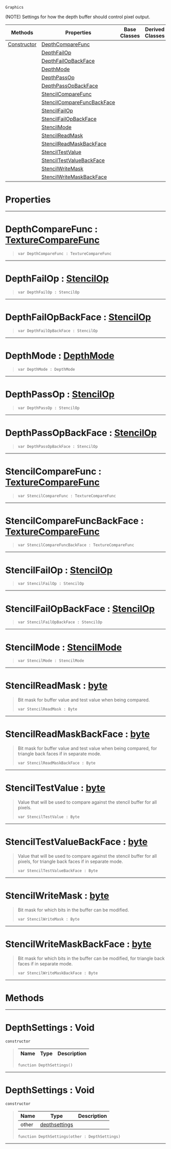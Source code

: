  `Graphics`

(NOTE) Settings for how the depth buffer should control pixel output.

|Methods|Properties|Base Classes|Derived Classes|
|---|---|---|---|
|[Constructor](depthsettings.md#depthsettings-void)|[DepthCompareFunc](depthsettings.md#depthcomparefunc-zilch-en)| | |
| |[DepthFailOp](depthsettings.md#depthfailop-zilch-engine)| | |
| |[DepthFailOpBackFace](depthsettings.md#depthfailopbackface-zero)| | |
| |[DepthMode](depthsettings.md#depthmode-zilch-engine-do)| | |
| |[DepthPassOp](depthsettings.md#depthpassop-zilch-engine)| | |
| |[DepthPassOpBackFace](depthsettings.md#depthpassopbackface-zero)| | |
| |[StencilCompareFunc](depthsettings.md#stencilcomparefunc-zero)| | |
| |[StencilCompareFuncBackFace](depthsettings.md#stencilcomparefuncbackfa)| | |
| |[StencilFailOp](depthsettings.md#stencilfailop-zilch-engin)| | |
| |[StencilFailOpBackFace](depthsettings.md#stencilfailopbackface-ze)| | |
| |[StencilMode](depthsettings.md#stencilmode-zilch-engine)| | |
| |[StencilReadMask](depthsettings.md#stencilreadmask-zilch-eng)| | |
| |[StencilReadMaskBackFace](depthsettings.md#stencilreadmaskbackface)| | |
| |[StencilTestValue](depthsettings.md#stenciltestvalue-zilch-en)| | |
| |[StencilTestValueBackFace](depthsettings.md#stenciltestvaluebackface)| | |
| |[StencilWriteMask](depthsettings.md#stencilwritemask-zilch-en)| | |
| |[StencilWriteMaskBackFace](depthsettings.md#stencilwritemaskbackface)| | |


 #  Properties


---  
 #  DepthCompareFunc : [TextureCompareFunc](../enum_reference.md#texturecomparefunc)

> 
> ```TS:Nada
> var DepthCompareFunc : TextureCompareFunc


---  
 #  DepthFailOp : [StencilOp](../enum_reference.md#stencilop)

> 
> ```TS:Nada
> var DepthFailOp : StencilOp


---  
 #  DepthFailOpBackFace : [StencilOp](../enum_reference.md#stencilop)

> 
> ```TS:Nada
> var DepthFailOpBackFace : StencilOp


---  
 #  DepthMode : [DepthMode](../enum_reference.md#depthmode)

> 
> ```TS:Nada
> var DepthMode : DepthMode


---  
 #  DepthPassOp : [StencilOp](../enum_reference.md#stencilop)

> 
> ```TS:Nada
> var DepthPassOp : StencilOp


---  
 #  DepthPassOpBackFace : [StencilOp](../enum_reference.md#stencilop)

> 
> ```TS:Nada
> var DepthPassOpBackFace : StencilOp


---  
 #  StencilCompareFunc : [TextureCompareFunc](../enum_reference.md#texturecomparefunc)

> 
> ```TS:Nada
> var StencilCompareFunc : TextureCompareFunc


---  
 #  StencilCompareFuncBackFace : [TextureCompareFunc](../enum_reference.md#texturecomparefunc)

> 
> ```TS:Nada
> var StencilCompareFuncBackFace : TextureCompareFunc


---  
 #  StencilFailOp : [StencilOp](../enum_reference.md#stencilop)

> 
> ```TS:Nada
> var StencilFailOp : StencilOp


---  
 #  StencilFailOpBackFace : [StencilOp](../enum_reference.md#stencilop)

> 
> ```TS:Nada
> var StencilFailOpBackFace : StencilOp


---  
 #  StencilMode : [StencilMode](../enum_reference.md#stencilmode)

> 
> ```TS:Nada
> var StencilMode : StencilMode


---  
 #  StencilReadMask : [byte](../nada_base_types/byte.md)

> Bit mask for buffer value and test value when being compared.
> ```TS:Nada
> var StencilReadMask : Byte


---  
 #  StencilReadMaskBackFace : [byte](../nada_base_types/byte.md)

> Bit mask for buffer value and test value when being compared, for triangle back faces if in separate mode.
> ```TS:Nada
> var StencilReadMaskBackFace : Byte


---  
 #  StencilTestValue : [byte](../nada_base_types/byte.md)

> Value that will be used to compare against the stencil buffer for all pixels.
> ```TS:Nada
> var StencilTestValue : Byte


---  
 #  StencilTestValueBackFace : [byte](../nada_base_types/byte.md)

> Value that will be used to compare against the stencil buffer for all pixels, for triangle back faces if in separate mode.
> ```TS:Nada
> var StencilTestValueBackFace : Byte


---  
 #  StencilWriteMask : [byte](../nada_base_types/byte.md)

> Bit mask for which bits in the buffer can be modified.
> ```TS:Nada
> var StencilWriteMask : Byte


---  
 #  StencilWriteMaskBackFace : [byte](../nada_base_types/byte.md)

> Bit mask for which bits in the buffer can be modified, for triangle back faces if in separate mode.
> ```TS:Nada
> var StencilWriteMaskBackFace : Byte


---  
 #  Methods


---  
 #  DepthSettings : Void

 `constructor`

> 
> |Name|Type|Description|
> |---|---|---|
> ```TS:Nada
> function DepthSettings()
> ``` 


---  
 #  DepthSettings : Void

 `constructor`

> 
> |Name|Type|Description|
> |---|---|---|
> |other|[depthsettings](depthsettings.md)| |
> ```TS:Nada
> function DepthSettings(other : DepthSettings)
> ``` 


---  
 

 